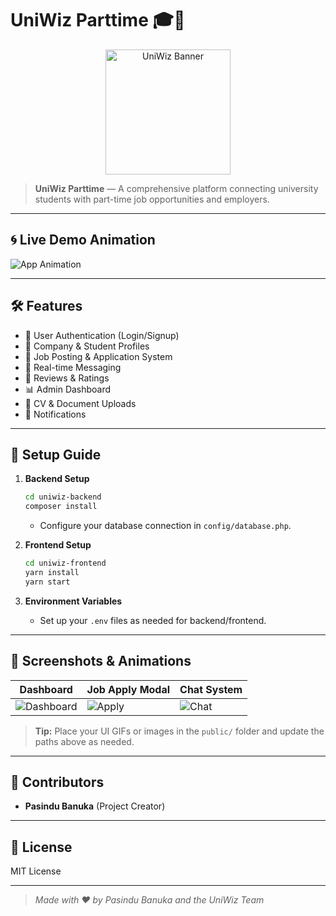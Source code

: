 # UniWiz Parttime 🎓💼

<p align="center">
  <img src="public/logo.png" alt="UniWiz Banner" width="200"/>
</p>

> **UniWiz Parttime** — A comprehensive platform connecting university students with part-time job opportunities and employers.

---

## 🌀 Live Demo Animation

![App Animation](public/demo.gif)

---

## 🛠️ Features

- 🔐 User Authentication (Login/Signup)
- 🏢 Company & Student Profiles
- 📄 Job Posting & Application System
- 💬 Real-time Messaging
- 📝 Reviews & Ratings
- 📊 Admin Dashboard
- 📁 CV & Document Uploads
- 🔔 Notifications

---

## 🚀 Setup Guide

1. **Backend Setup**
   ```bash
   cd uniwiz-backend
   composer install
   ```
   - Configure your database connection in `config/database.php`.

2. **Frontend Setup**
   ```bash
   cd uniwiz-frontend
   yarn install
   yarn start
   ```

3. **Environment Variables**
   - Set up your `.env` files as needed for backend/frontend.

---

## 📸 Screenshots & Animations

| Dashboard | Job Apply Modal | Chat System |
|-----------|----------------|-------------|
| ![Dashboard](public/dashboard.gif) | ![Apply](public/apply.gif) | ![Chat](public/chat.gif) |

> **Tip:** Place your UI GIFs or images in the `public/` folder and update the paths above as needed.

---

## 🤝 Contributors

- **Pasindu Banuka** (Project Creator)

---

## 📄 License

MIT License

---

> _Made with ❤️ by Pasindu Banuka and the UniWiz Team_ 
